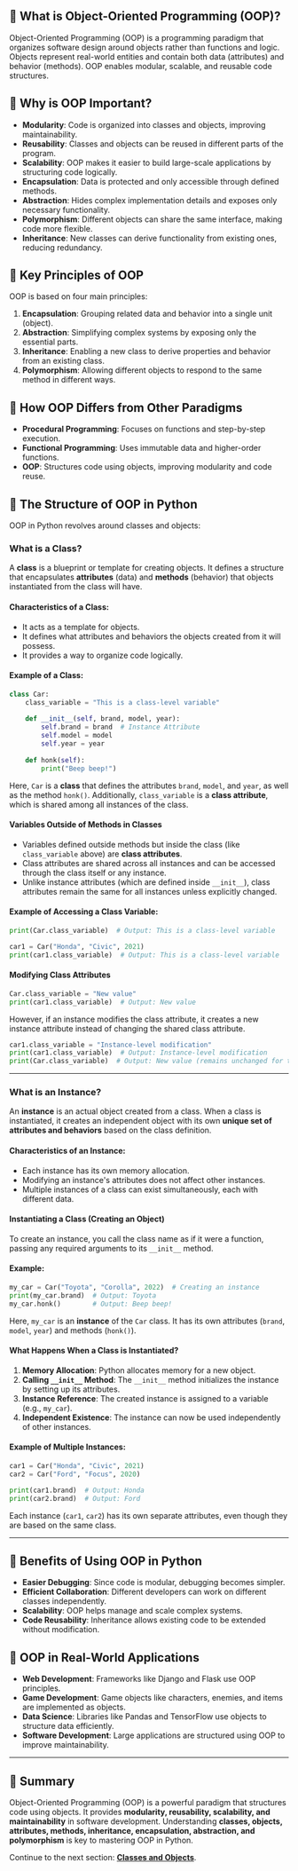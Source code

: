 ## 🔹 **What is Object-Oriented Programming (OOP)?**

Object-Oriented Programming (OOP) is a programming paradigm that organizes software design around objects rather than functions and logic. Objects represent real-world entities and contain both data (attributes) and behavior (methods). OOP enables modular, scalable, and reusable code structures.

## 🔹 Why is OOP Important?
- **Modularity**: Code is organized into classes and objects, improving maintainability.
- **Reusability**: Classes and objects can be reused in different parts of the program.
- **Scalability**: OOP makes it easier to build large-scale applications by structuring code logically.
- **Encapsulation**: Data is protected and only accessible through defined methods.
- **Abstraction**: Hides complex implementation details and exposes only necessary functionality.
- **Polymorphism**: Different objects can share the same interface, making code more flexible.
- **Inheritance**: New classes can derive functionality from existing ones, reducing redundancy.

## 🔹 Key Principles of OOP
OOP is based on four main principles:

1. **Encapsulation**: Grouping related data and behavior into a single unit (object).
2. **Abstraction**: Simplifying complex systems by exposing only the essential parts.
3. **Inheritance**: Enabling a new class to derive properties and behavior from an existing class.
4. **Polymorphism**: Allowing different objects to respond to the same method in different ways.

## 🔹 How OOP Differs from Other Paradigms
- **Procedural Programming**: Focuses on functions and step-by-step execution.
- **Functional Programming**: Uses immutable data and higher-order functions.
- **OOP**: Structures code using objects, improving modularity and code reuse.

## 🔹 The Structure of OOP in Python
OOP in Python revolves around classes and objects:

### What is a Class?
A **class** is a blueprint or template for creating objects. It defines a structure that encapsulates **attributes** (data) and **methods** (behavior) that objects instantiated from the class will have.

#### Characteristics of a Class:
- It acts as a template for objects.
- It defines what attributes and behaviors the objects created from it will possess.
- It provides a way to organize code logically.

#### Example of a Class:
```python
class Car:
    class_variable = "This is a class-level variable"
    
    def __init__(self, brand, model, year):
        self.brand = brand  # Instance Attribute
        self.model = model
        self.year = year
    
    def honk(self):
        print("Beep beep!")
```

Here, `Car` is a **class** that defines the attributes `brand`, `model`, and `year`, as well as the method `honk()`. Additionally, `class_variable` is a **class attribute**, which is shared among all instances of the class.

#### Variables Outside of Methods in Classes
- Variables defined outside methods but inside the class (like `class_variable` above) are **class attributes**.
- Class attributes are shared across all instances and can be accessed through the class itself or any instance.
- Unlike instance attributes (which are defined inside `__init__`), class attributes remain the same for all instances unless explicitly changed.

#### Example of Accessing a Class Variable:
```python
print(Car.class_variable)  # Output: This is a class-level variable

car1 = Car("Honda", "Civic", 2021)
print(car1.class_variable)  # Output: This is a class-level variable
```

#### Modifying Class Attributes
```python
Car.class_variable = "New value"
print(car1.class_variable)  # Output: New value
```

However, if an instance modifies the class attribute, it creates a new instance attribute instead of changing the shared class attribute.
```python
car1.class_variable = "Instance-level modification"
print(car1.class_variable)  # Output: Instance-level modification
print(Car.class_variable)  # Output: New value (remains unchanged for the class)
```

---

### What is an Instance?
An **instance** is an actual object created from a class. When a class is instantiated, it creates an independent object with its own **unique set of attributes and behaviors** based on the class definition.

#### Characteristics of an Instance:
- Each instance has its own memory allocation.
- Modifying an instance's attributes does not affect other instances.
- Multiple instances of a class can exist simultaneously, each with different data.

#### Instantiating a Class (Creating an Object)
To create an instance, you call the class name as if it were a function, passing any required arguments to its `__init__` method.

#### Example:
```python
my_car = Car("Toyota", "Corolla", 2022)  # Creating an instance
print(my_car.brand)  # Output: Toyota
my_car.honk()        # Output: Beep beep!
```

Here, `my_car` is an **instance** of the `Car` class. It has its own attributes (`brand`, `model`, `year`) and methods (`honk()`).

#### What Happens When a Class is Instantiated?
1. **Memory Allocation**: Python allocates memory for a new object.
2. **Calling `__init__` Method**: The `__init__` method initializes the instance by setting up its attributes.
3. **Instance Reference**: The created instance is assigned to a variable (e.g., `my_car`).
4. **Independent Existence**: The instance can now be used independently of other instances.

#### Example of Multiple Instances:
```python
car1 = Car("Honda", "Civic", 2021)
car2 = Car("Ford", "Focus", 2020)

print(car1.brand)  # Output: Honda
print(car2.brand)  # Output: Ford
```

Each instance (`car1`, `car2`) has its own separate attributes, even though they are based on the same class.

---

## 🔹 Benefits of Using OOP in Python
- **Easier Debugging**: Since code is modular, debugging becomes simpler.
- **Efficient Collaboration**: Different developers can work on different classes independently.
- **Scalability**: OOP helps manage and scale complex systems.
- **Code Reusability**: Inheritance allows existing code to be extended without modification.

## 🔹 OOP in Real-World Applications
- **Web Development**: Frameworks like Django and Flask use OOP principles.
- **Game Development**: Game objects like characters, enemies, and items are implemented as objects.
- **Data Science**: Libraries like Pandas and TensorFlow use objects to structure data efficiently.
- **Software Development**: Large applications are structured using OOP to improve maintainability.

---

## 🔹 Summary
Object-Oriented Programming (OOP) is a powerful paradigm that structures code using objects. It provides **modularity, reusability, scalability, and maintainability** in software development. Understanding **classes, objects, attributes, methods, inheritance, encapsulation, abstraction, and polymorphism** is key to mastering OOP in Python.

Continue to the next section: **[Classes and Objects](02_classes-and-objects.md)**.